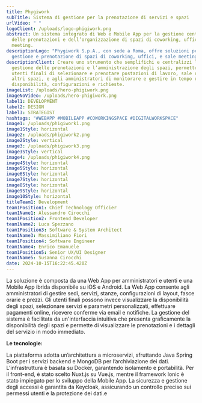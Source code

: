 ```yaml
---
title: Phygiwork
subTitle: Sistema di gestione per la prenotazione di servizi e spazi
urlVideo: " "
logoClient: /uploads/logo-phigiwork.png
abstract: Un sistema integrato di Web e Mobile App per la gestione centralizzata
  delle prenotazioni e dell’organizzazione di spazi di coworking, uffici e sale
  meeting.
descriptionLogo: "Phygiwork S.p.A., con sede a Roma, offre soluzioni per la
  gestione e prenotazione di spazi di coworking, uffici, e sale meeting. "
descriptionClient: Creare uno strumento che semplifichi e centralizzi la
  gestione delle prenotazioni e l’amministrazione degli spazi, permettendo agli
  utenti finali di selezionare e prenotare postazioni di lavoro, sale riunioni e
  altri spazi, e agli amministratori di monitorare e gestire in tempo reale
  disponibilità, configurazioni e richieste.
imageList: /uploads/hero-phigiwork.png
imageNoVideo: /uploads/hero-phigiwork.png
label1: DEVELOPMENT
label2: DESIGN
label3: STRATEGIST
hashtags: "#WEBAPP #MOBILEAPP #COWORKINGSPACE #DIGITALWORKSPACE"
image1: /uploads/phigiwork1.png
image1Style: horizontal
image2: /uploads/phigiwork2.png
image2Style: vertical
image3: /uploads/phigiwork3.png
image3Style: vertical
image4: /uploads/phigiwork4.png
image4Style: horizontal
image5Style: horizontal
image6Style: horizontal
image7Style: horizontal
image8Style: horizontal
image9Style: horizontal
image10Style: horizontal
titleTeam1: Development
team1Position1: Chief Technology Officier
team1Name1: Alessandro Cirocchi
team1Position2: Frontend Developer
team1Name2: Luca Spezzano
team1Position3: Software & System Architect
team1Name3: Massimiliano Fiori
team1Position4: Software Engineer
team1Name4: Enrico Emanuele
team1Position5: Senior UX/UI Designer
team1Name5: Susanna Cirocchi
date: 2024-10-15T16:22:45.420Z
---
```

La soluzione è composta da una Web App per amministratori e utenti e una Mobile App ibrida disponibile su iOS e Android. La Web App consente agli amministratori di gestire sedi, servizi, stanze, configurazioni di layout, fasce orarie e prezzi. Gli utenti finali possono invece visualizzare la disponibilità degli spazi, selezionare servizi e parametri personalizzati, effettuare pagamenti online, ricevere conferme via email e notifiche. La gestione del sistema è facilitata da un'interfaccia intuitiva che presenta graficamente la disponibilità degli spazi e permette di visualizzare le prenotazioni e i dettagli del servizio in modo immediato.

**Le tecnologie:**

La piattaforma adotta un’architettura a microservizi, sfruttando Java Spring Boot per i servizi backend e MongoDB per l’archiviazione dei dati. L’infrastruttura è basata su Docker, garantendo isolamento e portabilità. Per il front-end, è stato scelto Nuxt.js su Vue.js, mentre il framework Ionic è stato impiegato per lo sviluppo della Mobile App. La sicurezza e gestione degli accessi è garantita da Keycloak, assicurando un controllo preciso sui permessi utenti e la protezione dei dati.e